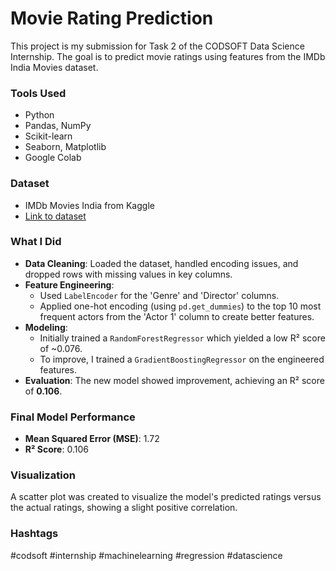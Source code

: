 # Movie Rating Prediction

This project is my submission for Task 2 of the CODSOFT Data Science Internship. The goal is to predict movie ratings using features from the IMDb India Movies dataset.

### Tools Used
- Python
- Pandas, NumPy
- Scikit-learn
- Seaborn, Matplotlib
- Google Colab

### Dataset
- IMDb Movies India from Kaggle
- [Link to dataset](https://www.kaggle.com/datasets/adrianmcmahon/imdb-india-movies)

### What I Did
- **Data Cleaning**: Loaded the dataset, handled encoding issues, and dropped rows with missing values in key columns.
- **Feature Engineering**:
    - Used `LabelEncoder` for the 'Genre' and 'Director' columns.
    - Applied one-hot encoding (using `pd.get_dummies`) to the top 10 most frequent actors from the 'Actor 1' column to create better features.
- **Modeling**:
    - Initially trained a `RandomForestRegressor` which yielded a low R² score of ~0.076.
    - To improve, I trained a `GradientBoostingRegressor` on the engineered features.
- **Evaluation**: The new model showed improvement, achieving an R² score of **0.106**.

### Final Model Performance
- **Mean Squared Error (MSE)**: 1.72
- **R² Score**: 0.106

### Visualization
A scatter plot was created to visualize the model's predicted ratings versus the actual ratings, showing a slight positive correlation.

### Hashtags
#codsoft #internship #machinelearning #regression #datascience
